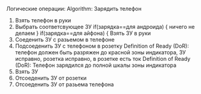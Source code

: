 Логические операции:
Algorithm: Зарядить телефон
1) Взять телефон в руки
2) Выбрать соответсвующее ЗУ
if(зарядка==для андроида)
{
ничего не делаем
}
if(зарядка==для айфона)
{
Взять ЗУ в руки
3) Соеденить ЗУ с разьемом в  телефоне
4) Подсоеденить ЗУ с телефоном в розетку
   Definition of Ready (DoR): телефон должен быть разряжен до красной зоны индикатора, 
   ЗУ исправно, розетка исправно, в розетке есть ток
   Definition of Ready (DoR): Телефон зарядился до полной шкалы зоны индикатора
5) Взять ЗУ
6) Отсоеденить ЗУ от розетки
7) Отсоеденить ЗУ от разьема телефона
